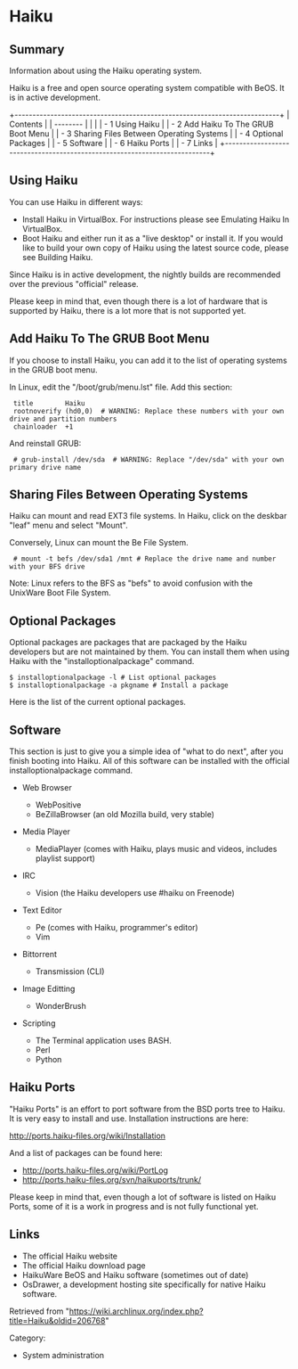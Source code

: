 Haiku
=====

  Summary
  -----------------------------------------------------
  Information about using the Haiku operating system.

Haiku is a free and open source operating system compatible with BeOS.
It is in active development.

+--------------------------------------------------------------------------+
| Contents                                                                 |
| --------                                                                 |
|                                                                          |
| -   1 Using Haiku                                                        |
| -   2 Add Haiku To The GRUB Boot Menu                                    |
| -   3 Sharing Files Between Operating Systems                            |
| -   4 Optional Packages                                                  |
| -   5 Software                                                           |
| -   6 Haiku Ports                                                        |
| -   7 Links                                                              |
+--------------------------------------------------------------------------+

Using Haiku
-----------

You can use Haiku in different ways:

-   Install Haiku in VirtualBox. For instructions please see Emulating
    Haiku In VirtualBox.
-   Boot Haiku and either run it as a "live desktop" or install it. If
    you would like to build your own copy of Haiku using the latest
    source code, please see Building Haiku.

Since Haiku is in active development, the nightly builds are recommended
over the previous "official" release.

Please keep in mind that, even though there is a lot of hardware that is
supported by Haiku, there is a lot more that is not supported yet.

Add Haiku To The GRUB Boot Menu
-------------------------------

If you choose to install Haiku, you can add it to the list of operating
systems in the GRUB boot menu.

In Linux, edit the "/boot/grub/menu.lst" file. Add this section:

     title        Haiku
     rootnoverify (hd0,0)  # WARNING: Replace these numbers with your own drive and partition numbers
     chainloader  +1

And reinstall GRUB:

     # grub-install /dev/sda  # WARNING: Replace "/dev/sda" with your own primary drive name

Sharing Files Between Operating Systems
---------------------------------------

Haiku can mount and read EXT3 file systems. In Haiku, click on the
deskbar "leaf" menu and select "Mount".

Conversely, Linux can mount the Be File System.

     # mount -t befs /dev/sda1 /mnt # Replace the drive name and number with your BFS drive

Note: Linux refers to the BFS as "befs" to avoid confusion with the
UnixWare Boot File System.

Optional Packages
-----------------

Optional packages are packages that are packaged by the Haiku developers
but are not maintained by them. You can install them when using Haiku
with the "installoptionalpackage" command.

    $ installoptionalpackage -l # List optional packages
    $ installoptionalpackage -a pkgname # Install a package

Here is the list of the current optional packages.

Software
--------

This section is just to give you a simple idea of "what to do next",
after you finish booting into Haiku. All of this software can be
installed with the official installoptionalpackage command.

-   Web Browser
    -   WebPositive
    -   BeZillaBrowser (an old Mozilla build, very stable)

-   Media Player
    -   MediaPlayer (comes with Haiku, plays music and videos, includes
        playlist support)

-   IRC
    -   Vision (the Haiku developers use #haiku on Freenode)

-   Text Editor
    -   Pe (comes with Haiku, programmer's editor)
    -   Vim

-   Bittorrent
    -   Transmission (CLI)

-   Image Editting
    -   WonderBrush

-   Scripting
    -   The Terminal application uses BASH.
    -   Perl
    -   Python

Haiku Ports
-----------

"Haiku Ports" is an effort to port software from the BSD ports tree to
Haiku. It is very easy to install and use. Installation instructions are
here:

http://ports.haiku-files.org/wiki/Installation

And a list of packages can be found here:

-   http://ports.haiku-files.org/wiki/PortLog
-   http://ports.haiku-files.org/svn/haikuports/trunk/

Please keep in mind that, even though a lot of software is listed on
Haiku Ports, some of it is a work in progress and is not fully
functional yet.

Links
-----

-   The official Haiku website
-   The official Haiku download page
-   HaikuWare BeOS and Haiku software (sometimes out of date)
-   OsDrawer, a development hosting site specifically for native Haiku
    software.

Retrieved from
"https://wiki.archlinux.org/index.php?title=Haiku&oldid=206768"

Category:

-   System administration

